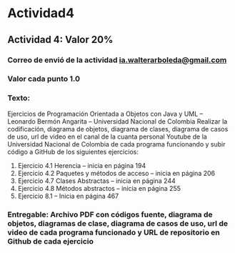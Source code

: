 # Actividad4
## Actividad 4: Valor 20%   
### Correo de envió  de la actividad ia.walterarboleda@gmail.com  
### Valor cada punto 1.0  
### Texto:
Ejercicios de Programación Orientada a Objetos con Java y UML – Leonardo Bermón Angarita – Universidad Nacional de Colombia  Realizar la codificación, diagrama de objetos, diagrama de clases, diagrama de casos de uso, url de video en el canal de la cuanta personal Youtube de la Universidad Nacional de Colombia de cada programa funcionando y subir código a GitHub de los siguientes ejercicios: 
1. Ejercicio 4.1 Herencia – inicia en página 194
2. Ejercicio 4.2 Paquetes y métodos de acceso – inicia en página 206
3. Ejercicio 4.7 Clases Abstractas – inicia en página 244
4. Ejercicio 4.8 Métodos abstractos – inicia en página 255
5. Ejercicio 8.1 – Inicia en página 467
### Entregable:  Archivo PDF con códigos fuente, diagrama de objetos, diagramas de clase, diagrama de casos de uso, url de video de cada programa funcionado y URL de repositorio en Github de cada ejercicio 
